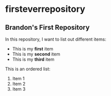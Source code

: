 # firsteverrepository
## Brandon's First Repository

In this repository, I want to list out different items:
- This is my **first** item
- This is my **second** item
- This is my **third** item

This is an ordered list:
1. Item 1
2. Item 2
3. Item 3

